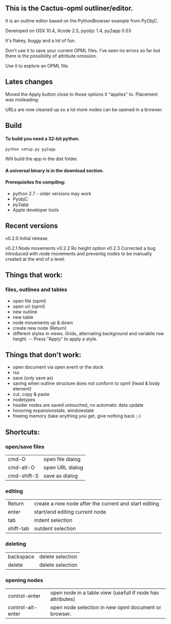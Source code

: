 ## This is the Cactus-opml outliner/editor. ##


It is an outline editor based on the PythonBrowser example from PyObjC.

Developed on OSX 10.4, Xcode 2.5, pyobjc 1.4, py2app 0.53

It's flakey, buggy and a lot of fun.

Don't use it to save your current OPML files. I've seen no errors so far but there is the possibility of attribute omission.

Use it to explore an OPML file.



## Lates changes ##
Moved the Apply button close to those options it "applies" to. Placement was misleading.

URLs are now cleaned up so a lot more nodes can be opened in a browser.



## Build ##
#### To build you need a 32-bit python.  ####

    python setup.py py2app


Will build the app in the dist folder.

#### A universal binary is in the download section. ####

#### Prerequisites fro compiling: ####

+ python 2.7 - older versions may work
+ PyobjC
+ py2app
+ Apple developer tools


## Recent versions ##
v0.2.0 Initial release.

v0.2.1 Node movements
v0.2.2 Ro height option
v0.2.3 Corrected a bug introduced with node movements and preventig nodes to be manually created at the end of a level.




## Things that work: ##

### files, outlines and tables ###
- open file (opml)
- open url (opml)
- new outline
- new table
- node movements up & down
- create new node (Return)
- different styles in views. Grids, alternating background and variable row height.
-- Press "Apply" to apply a style.


## Things that don't work: ##

- open document via open event or the dock
- rss
- save (only save as)
- saving when outline structure does not conform to opml (head & body element)
- cut, copy & paste
- nodetypes
- header nodes are saved untouched, no automatic data update
- honoring expansionstate, windowstate
- freeing memory (take anything you get, give nothing back ;-)


## Shortcuts: ##
### open/save files ###
<table>
<tr><td>cmd-O</td><td>open file dialog</td></tr>
<tr><td>cmd-alt-O</td><td>open URL dialog</td>
<tr><td>cmd-shift-S</td><td>save as dialog</td>
</table>

### editing ###
<table>
<tr><td>Return</td><td>create a new node after the current and start editing</td></tr>
<tr><td>enter</td><td>start/end editing current node</td></tr>

<tr><td>tab</td><td>indent selection</td></tr>
<tr><td>shift-tab</td><td>outdent selection</td></tr>
</table>

### deleting ###
<table>
<tr><td>backspace</td><td>delete selection</td></tr>
<tr><td>delete</td><td>delete selection</td></tr>
</table>


### opening nodes ###
<table>
<tr><td>control-enter</td><td>open node in a table view (usefull if node has attributes)</td></tr>

<tr><td>control-alt-enter</td>
<td>open node selection in new opml document or browser.</td></tr>

</table>
